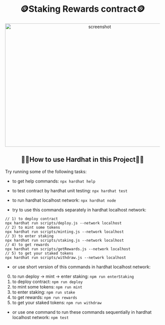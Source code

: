<h1 align="center">🪙Staking Rewards contract🪙</h1>
<p align='center'>
    <img src='https://nft-arty.com/wp-content/uploads/2022/04/what-is-staking-800x533-1.png' alt='screenshot' width="600" height="400" />
</p>

<h2 align="center">👷‍♂️How to use Hardhat in this Project👷‍♂️</h2>

Try running some of the following tasks:

- to get help commands: `npx hardhat help`
- to test contract by hardhat unit testing: `npx hardhat test`
- to run hardhat localhost network: `npx hardhat node`

- try to use this commands separately in hardhat localhost network:
```shell
// 1) to deploy contract
npx hardhat run scripts/deploy.js --network localhost
// 2) to mint some tokens
npx hardhat run scripts/minting.js --network localhost
// 3) to enter staking
npx hardhat run scripts/staking.js --network localhost
// 4) to get rewards
npx hardhat run scripts/getRewards.js --network localhost
// 5) to get your staked tokens
npx hardhat run scripts/withdraw.js --network localhost
```
- or use short version of this commands in hardhat localhost network:
0) to run deploy -> mint -> enter staking: `npm run enterStaking`
1) to deploy contract: `npm run deploy`
2) to mint some tokens: `npm run mint`
3) to enter staking: `npm run stake`
4) to get rewards: `npm run rewards`
5) to get your staked tokens: `npm run withdraw`
- or use one command to run these commands sequentially in hardhat localhost network: `npm test`
